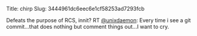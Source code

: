 Title: chirp
Slug: 3444961dc6eec6e1cf58253ad7293fcb

Defeats the purpose of RCS, innit? RT <a href="http://twitter.com/unixdaemon">@unixdaemon</a>: Every time i see a git commit...that does nothing but comment things out...I want to cry.
